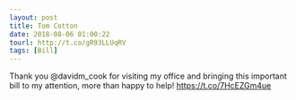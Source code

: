 ```yaml
---
layout: post
title: Tom Cotton
date: 2018-08-06 01:00:22
tourl: http://t.co/gR93LLUqRV
tags: [Bill]
---
```

Thank you @davidm_cook for visiting my office and bringing this important bill to my attention, more than happy to help! https://t.co/7HcEZGm4ue